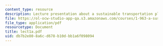 ```yaml
---
content_type: resource
description: Lecture presentation about a sustainable transportation plan for MIT.
file: https://ol-ocw-studio-app-qa.s3.amazonaws.com/courses/1-963-a-sustainable-transportation-plan-for-mit-spring-2007/db7b2e808a6cd678b10dbb1a6f098094_lect1a.pdf
file_type: application/pdf
resourcetype: Document
title: lect1a.pdf
uid: db7b2e80-8a6c-d678-b10d-bb1a6f098094
---
```


